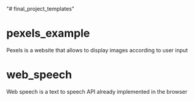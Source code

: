 "# final_project_templates" 
# pexels_example
Pexels is a website that allows to display images according to user input

# web_speech 
Web speech is a text to speech API already implemented in the browser